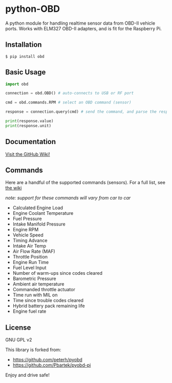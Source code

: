 python-OBD
==========

A python module for handling realtime sensor data from OBD-II vehicle
ports. Works with ELM327 OBD-II adapters, and is fit for the Raspberry
Pi.

Installation
------------

```Shell
$ pip install obd
```

Basic Usage
-----------

```Python
import obd

connection = obd.OBD() # auto-connects to USB or RF port

cmd = obd.commands.RPM # select an OBD command (sensor)

response = connection.query(cmd) # send the command, and parse the response

print(response.value)
print(response.unit)
```

Documentation
-------------

[Visit the GitHub Wiki!](http://github.com/brendanwhitfield/python-OBD/wiki)

Commands
--------

Here are a handful of the supported commands (sensors). For a full list, see [the wiki](https://github.com/brendanwhitfield/python-OBD/wiki/Command-Tables)

*note: support for these commands will vary from car to car*

-   Calculated Engine Load
-   Engine Coolant Temperature
-   Fuel Pressure
-   Intake Manifold Pressure
-   Engine RPM
-   Vehicle Speed
-   Timing Advance
-   Intake Air Temp
-   Air Flow Rate (MAF)
-   Throttle Position
-   Engine Run Time
-   Fuel Level Input
-   Number of warm-ups since codes cleared
-   Barometric Pressure
-   Ambient air temperature
-   Commanded throttle actuator
-   Time run with MIL on
-   Time since trouble codes cleared
-   Hybrid battery pack remaining life
-   Engine fuel rate

License
-------

GNU GPL v2

This library is forked from:

-   <https://github.com/peterh/pyobd>
-   <https://github.com/Pbartek/pyobd-pi>

Enjoy and drive safe!
